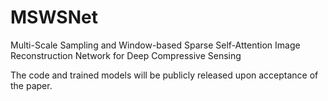 # MSWSNet
Multi-Scale Sampling and Window-based Sparse Self-Attention Image Reconstruction Network for Deep Compressive Sensing

The code and trained models will be publicly released upon acceptance of the paper.
